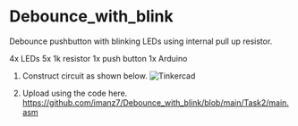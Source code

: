 # Debounce_with_blink
Debounce pushbutton with blinking LEDs using internal pull up resistor.

4x LEDs
5x 1k resistor
1x push button
1x Arduino

1. Construct circuit as shown below.
![Tinkercad](https://user-images.githubusercontent.com/73816908/99097408-8f471800-2612-11eb-99ae-f9ebbfa48f36.png)

2. Upload using the code here.
https://github.com/imanz7/Debounce_with_blink/blob/main/Task2/main.asm
